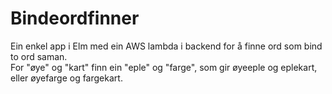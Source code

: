 # Bindeordfinner

Ein enkel app i Elm med ein AWS lambda i backend for å finne ord som bind to ord saman.  
For "øye" og "kart" finn ein "eple" og "farge", som gir øyeeple og eplekart, eller øyefarge og fargekart.